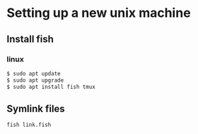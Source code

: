 # Setting up a new unix machine

## Install fish

### linux

```bash
$ sudo apt update
$ sudo apt upgrade
$ sudo apt install fish tmux
```

## Symlink files

```bash
fish link.fish
```
